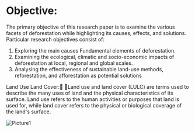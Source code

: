 # Objective:
The primary objective of this research paper is to examine the various facets of deforestation while highlighting its causes, effects, and solutions. Particular research objectives consist of:
1. Exploring the main causes Fundamental elements of deforestation.
2. Examining the ecological, climatic and socio-economic impacts of deforestation at local, regional and global scales.
3. Analysing the effectiveness of sustainable land-use methods, reforestation, and afforestation as potential solutions

Land Use Land Cover: Land use and land cover (LULC) are terms used to describe the many uses of land and the physical characteristics of its surface. Land use refers to the human activities or purposes that land is used for, while land cover refers to the physical or biological coverage of the land's surface.

![Picture1](https://github.com/BanashreeSaren/Mapping-and-Monitoring-Deforestation-with-the-help-of-Google-Earth-Engine/assets/158801637/b89b47e6-6db5-4ab5-be98-23de29199f8d)
